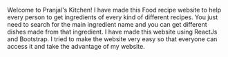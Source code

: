 Welcome to Pranjal's Kitchen!
I have made this Food recipe website to help every person to get ingredients of every kind of different recipes. 
You just need to search for the main ingredient name and you can get different dishes made from that ingredient.
I have made this website using ReactJs and Bootstrap.
I tried to make the website very easy so that everyone can access it and take the advantage of my website.
